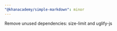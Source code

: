 ```yaml
---
"@khanacademy/simple-markdown": minor
---
```


Remove unused dependencies: size-limit and uglify-js
